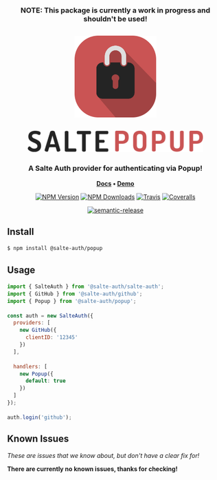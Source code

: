 <h3 align="center">
	NOTE: This package is currently a work in progress and shouldn't be used!
</h3>

<h2 align="center">
  <div>
    <a href="https://github.com/salte-auth/popup">
      <img height="190px" src="https://raw.githubusercontent.com/salte-auth/logos/master/images/logo.svg?sanitize=true">
      <br>
      <br>
      <img height="50px" src="https://raw.githubusercontent.com/salte-auth/logos/master/images/%40salte-auth/popup.svg?sanitize=true">
    </a>
  </div>
</h2>

<h3 align="center">
	A Salte Auth provider for authenticating via Popup!
</h3>

<p align="center">
	<strong>
		<a href="https://salte-auth.gitbook.io">Docs</a>
		•
		<a href="https://salte-auth-demo.glitch.me">Demo</a>
	</strong>
</p>

<div align="center">

  [![NPM Version][npm-version-image]][npm-url]
  [![NPM Downloads][npm-downloads-image]][npm-url]
  [![Travis][travis-ci-image]][travis-ci-url]
  [![Coveralls][coveralls-image]][coveralls-url]

  [![semantic-release][semantic-release-image]][semantic-release-url]

</div>

## Install

```sh
$ npm install @salte-auth/popup
```

## Usage

```js
import { SalteAuth } from '@salte-auth/salte-auth';
import { GitHub } from '@salte-auth/github';
import { Popup } from '@salte-auth/popup';

const auth = new SalteAuth({
  providers: [
    new GitHub({
      clientID: '12345'
    })
  ],

  handlers: [
    new Popup({
      default: true
    })
  ]
});

auth.login('github');
```

## Known Issues

_These are issues that we know about, but don't have a clear fix for!_

**There are currently no known issues, thanks for checking!**

[npm-version-image]: https://img.shields.io/npm/v/@salte-auth/popup.svg?style=flat
[npm-downloads-image]: https://img.shields.io/npm/dm/@salte-auth/popup.svg?style=flat
[npm-url]: https://npmjs.org/package/@salte-auth/popup

[travis-ci-image]: https://img.shields.io/travis/com/salte-auth/popup/master.svg?style=flat
[travis-ci-url]: https://travis-ci.com/salte-auth/popup

[coveralls-image]: https://img.shields.io/coveralls/salte-auth/popup/master.svg
[coveralls-url]: https://coveralls.io/github/salte-auth/popup?branch=master

[commitizen-image]: https://img.shields.io/badge/commitizen-friendly-brightgreen.svg
[commitizen-url]: https://commitizen.github.io/cz-cli/

[semantic-release-url]: https://github.com/semantic-release/semantic-release
[semantic-release-image]: https://img.shields.io/badge/%20%20%F0%9F%93%A6%F0%9F%9A%80-semantic--release-e10079.svg
